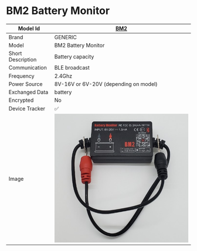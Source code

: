 # BM2 Battery Monitor

|Model Id|[BM2](https://github.com/theengs/decoder/blob/development/src/devices/BM2_json.h)|
|-|-|
|Brand|GENERIC|
|Model|BM2 Battery Monitor|
|Short Description|Battery capacity|
|Communication|BLE broadcast|
|Frequency|2.4Ghz|
|Power Source|8V-16V or 6V-20V (depending on model)|
|Exchanged Data|battery|
|Encrypted|No|
|Device Tracker|&#9989;|
|Image|![BM2](./../img/BM2.png)|
